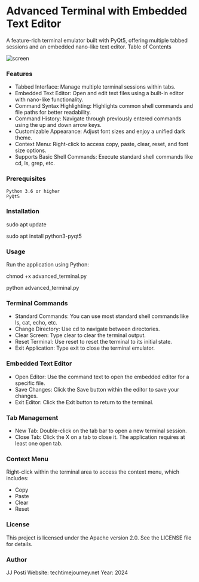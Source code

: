 # Advanced Terminal with Embedded Text Editor

A feature-rich terminal emulator built with PyQt5, offering multiple tabbed sessions and an embedded nano-like text editor.
Table of Contents

![screen](https://github.com/user-attachments/assets/8048afbb-235a-4e05-8d0a-8519f546a38e)


### Features

-    Tabbed Interface: Manage multiple terminal sessions within tabs.
-    Embedded Text Editor: Open and edit text files using a built-in editor with nano-like functionality.
-    Command Syntax Highlighting: Highlights common shell commands and file paths for better readability.
-    Command History: Navigate through previously entered commands using the up and down arrow keys.
-    Customizable Appearance: Adjust font sizes and enjoy a unified dark theme.
-    Context Menu: Right-click to access copy, paste, clear, reset, and font size options.
-    Supports Basic Shell Commands: Execute standard shell commands like cd, ls, grep, etc.

### Prerequisites

    Python 3.6 or higher
    PyQt5

### Installation

sudo apt update

sudo apt install python3-pyqt5

### Usage

Run the application using Python:

chmod +x advanced_terminal.py

python advanced_terminal.py

### Terminal Commands

-    Standard Commands: You can use most standard shell commands like ls, cat, echo, etc.
-    Change Directory: Use cd <directory> to navigate between directories.
-    Clear Screen: Type clear to clear the terminal output.
-    Reset Terminal: Use reset to reset the terminal to its initial state.
-    Exit Application: Type exit to close the terminal emulator.

### Embedded Text Editor

-    Open Editor: Use the command text <filename> to open the embedded editor for a specific file.
-    Save Changes: Click the Save button within the editor to save your changes.
-    Exit Editor: Click the Exit button to return to the terminal.

### Tab Management

-    New Tab: Double-click on the tab bar to open a new terminal session.
-    Close Tab: Click the X on a tab to close it. The application requires at least one open tab.

### Context Menu

Right-click within the terminal area to access the context menu, which includes:

-    Copy
-    Paste
-    Clear
-    Reset


### License

This project is licensed under the Apache version 2.0. See the LICENSE file for details.

### Author

JJ Posti
Website: techtimejourney.net
Year: 2024
